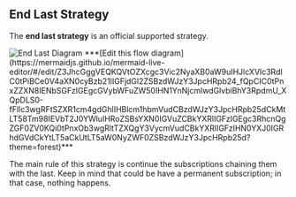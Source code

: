 End Last Strategy
-----------------

The **end last strategy** is an official supported strategy.

<img src="https://raw.githubusercontent.com/terox/SubscriptionBundle/master/doc/images/endlast.png" alt="End Last Diagram">
***[Edit this flow diagram](https://mermaidjs.github.io/mermaid-live-editor/#/edit/Z3JhcGggVEQKQVtOZXcgc3Vic2NyaXB0aW9uIHJlcXVlc3RdIC0tPiBCe0V4aXN0cyBzb21lIGFjdGl2ZSBzdWJzY3JpcHRpb24_fQpCIC0tPnxZZXN8IENbSGFzIGEgcGVybWFuZW50IHN1YnNjcmlwdGlvbiBhY3RpdmU_XQpDLS0-fFllc3wgRFtSZXR1cm4gdGhlIHBlcm1hbmVudCBzdWJzY3JpcHRpb25dCkMtLT58Tm98IEVbT2J0YWluIHRoZSBsYXN0IGVuZCBkYXRlIGFzIGEgc3RhcnQgZGF0ZV0KQi0tPnxOb3wgRltTZXQgY3VycmVudCBkYXRlIGFzIHN0YXJ0IGRhdGVdCkYtLT5aCkUtLT5aW0NyZWF0ZSBzdWJzY3JpcHRpb25d?theme=forest)***

The main rule of this strategy is continue the subscriptions chaining them with the last. Keep in mind that could be
have a permanent subscription; in that case, nothing happens.

